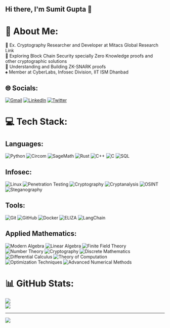 ## Hi there, I'm Sumit Gupta 👋

# 💫 About Me:
🔭 Ex. Cryptography Researcher and Developer at Mitacs Global Research Link<br>
🌱 Exploring Block Chain Security specially Zero Knowledge proofs and other cryptographic solutions<br>
🎯 Understanding and Building ZK-SNARK proofs<br>
:spades: Member at CyberLabs, Infosec Division, IIT ISM Dhanbad<br>

## 🌐 Socials:
[![Gmail](https://img.shields.io/badge/Gmail-%20-yellowgreen)](mailto:sumit.gupta.srpg2211@gmail.com) [![LinkedIn](https://img.shields.io/badge/LinkedIn-%230077B5.svg?logo=linkedin&logoColor=white)](https://www.linkedin.com/in/sumit-gupta-41a4a0227/) [![Twitter](https://img.shields.io/badge/Twitter-%231DA1F2.svg?logo=Twitter&logoColor=white)](https://x.com/SRPG_2211)

# 💻 Tech Stack:
## Languages:

![Python](https://img.shields.io/badge/python-3670A0?style=for-the-badge&logo=python&logoColor=ffdd54)
![Circom](https://img.shields.io/badge/Circom-252525?style=for-the-badge&logo=zeroheight&logoColor=white)
![SageMath](https://img.shields.io/badge/SageMath-5A2CA0?style=for-the-badge&logo=sagemath&logoColor=white)
![Rust](https://img.shields.io/badge/rust-%23000000.svg?style=for-the-badge&logo=rust&logoColor=white)
![C++](https://img.shields.io/badge/c++-%2300599C.svg?style=for-the-badge&logo=c%2B%2B&logoColor=white)
![C](https://img.shields.io/badge/c-%2300599C.svg?style=for-the-badge&logo=c&logoColor=white)
![SQL](https://img.shields.io/badge/SQL-336791?style=for-the-badge&logo=postgresql&logoColor=white)


## Infosec:

![Linux](https://img.shields.io/badge/Linux-FCC624?style=for-the-badge&logo=linux&logoColor=black)
![Penetration Testing](https://img.shields.io/badge/Penetration_Testing-990000?style=for-the-badge&logo=kalilinux&logoColor=white)
![Cryptography](https://img.shields.io/badge/Cryptography-0A0A23?style=for-the-badge&logo=gnuprivacyguard&logoColor=white)
![Cryptanalysis](https://img.shields.io/badge/Cryptanalysis-1E4D2B?style=for-the-badge&logo=apachekafka&logoColor=white)
![OSINT](https://img.shields.io/badge/OSINT-0055A4?style=for-the-badge&logo=protonvpn&logoColor=white)
![Steganography](https://img.shields.io/badge/Steganography-800080?style=for-the-badge&logo=gnupg&logoColor=white)


## Tools:
![Git](https://img.shields.io/badge/git-%23F05033.svg?style=for-the-badge&logo=git&logoColor=white)
![GitHub](https://img.shields.io/badge/github-%23121011.svg?style=for-the-badge&logo=github&logoColor=white)
![Docker](https://img.shields.io/badge/docker-%230db7ed.svg?style=for-the-badge&logo=docker&logoColor=white)
![ELIZA](https://img.shields.io/badge/ELIZA-8A2BE2?style=for-the-badge&logo=chatbot&logoColor=white)
![LangChain](https://img.shields.io/badge/LangChain-0A192F?style=for-the-badge&logo=langchain&logoColor=white)

## Applied Mathematics:
![Modern Algebra](https://img.shields.io/badge/Modern_Algebra-800080?style=for-the-badge&logo=abstract&logoColor=white)
![Linear Algebra](https://img.shields.io/badge/Linear_Algebra-007ACC?style=for-the-badge&logo=matrix&logoColor=white)
![Finite Field Theory](https://img.shields.io/badge/Finite_Field_Theory-556B2F?style=for-the-badge&logo=fields&logoColor=white)
![Number Theory](https://img.shields.io/badge/Number_Theory-9932CC?style=for-the-badge&logo=numbers&logoColor=white)
![Cryptography](https://img.shields.io/badge/Cryptography-0A0A23?style=for-the-badge&logo=gnuprivacyguard&logoColor=white)
![Discrete Mathematics](https://img.shields.io/badge/Discrete_Mathematics-228B22?style=for-the-badge&logo=logic&logoColor=white)
![Differential Calculus](https://img.shields.io/badge/Differential_Calculus-FF4500?style=for-the-badge&logo=calculus&logoColor=white)
![Theory of Computation](https://img.shields.io/badge/Theory_of_Computation-4682B4?style=for-the-badge&logo=automata&logoColor=white)
![Optimization Techniques](https://img.shields.io/badge/Optimization_Techniques-FF8C00?style=for-the-badge&logo=chartbar&logoColor=white)
![Advanced Numerical Methods](https://img.shields.io/badge/Advanced_Numerical_Methods-1E90FF?style=for-the-badge&logo=scipy&logoColor=white)



# 📊 GitHub Stats:
![](https://github-readme-streak-stats.herokuapp.com/?user=Sumit0673&theme=radical&hide_border=false)<br/>
![](https://github-readme-stats.vercel.app/api/top-langs/?username=Sumit0673&theme=radical&hide_border=false&include_all_commits=false&count_private=false&layout=compact)


---
[![](https://visitcount.itsvg.in/api?id=omsant02&icon=0&color=0)](https://visitcount.itsvg.in)
